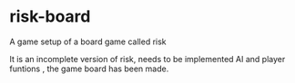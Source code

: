 # risk-board
A game setup of a board game called risk

It is an incomplete version of risk, needs to be implemented AI and player funtions , the game board has been made.
